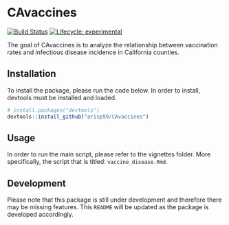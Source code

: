 
<!-- README.md is generated from README.Rmd. Please edit that file -->

# CAvaccines

<!-- badges: start -->

[![Build
Status](https://travis-ci.com/arisp99/CAvaccines.svg?branch=master)](https://travis-ci.com/arisp99/CAvaccines)
[![Lifecycle:
experimental](https://img.shields.io/badge/lifecycle-experimental-orange.svg)](https://www.tidyverse.org/lifecycle/#experimental)
<!-- badges: end -->

The goal of CAvaccines is to analyze the relationship between
vaccination rates and infectious disease incidence in California
counties.

## Installation

To install the package, please run the code below. In order to install,
devtools must be installed and loaded.

``` r
# install.packages("devtools")
devtools::install_github("arisp99/CAvaccines")
```

## Usage

In order to run the main script, please refer to the vignettes folder.
More specifically, the script that is titled: `vaccine_disease.Rmd`.

## Development

Please note that this package is still under development and therefore
there may be missing features. This `README` will be updated as the
package is developed accordingly.

